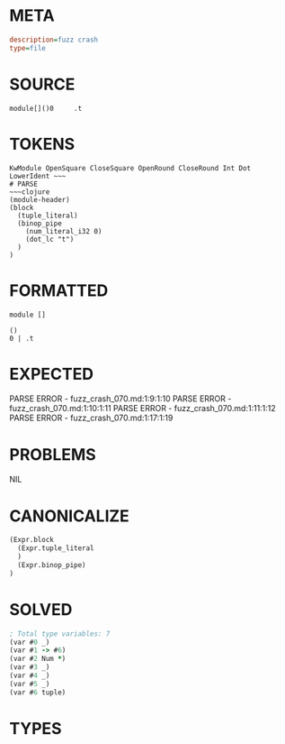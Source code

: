 # META
~~~ini
description=fuzz crash
type=file
~~~
# SOURCE
~~~roc
module[]()0     .t
~~~
# TOKENS
~~~text
KwModule OpenSquare CloseSquare OpenRound CloseRound Int Dot LowerIdent ~~~
# PARSE
~~~clojure
(module-header)
(block
  (tuple_literal)
  (binop_pipe
    (num_literal_i32 0)
    (dot_lc "t")
  )
)
~~~
# FORMATTED
~~~roc
module []

()
0 | .t
~~~
# EXPECTED
PARSE ERROR - fuzz_crash_070.md:1:9:1:10
PARSE ERROR - fuzz_crash_070.md:1:10:1:11
PARSE ERROR - fuzz_crash_070.md:1:11:1:12
PARSE ERROR - fuzz_crash_070.md:1:17:1:19
# PROBLEMS
NIL
# CANONICALIZE
~~~clojure
(Expr.block
  (Expr.tuple_literal
  )
  (Expr.binop_pipe)
)
~~~
# SOLVED
~~~clojure
; Total type variables: 7
(var #0 _)
(var #1 -> #6)
(var #2 Num *)
(var #3 _)
(var #4 _)
(var #5 _)
(var #6 tuple)
~~~
# TYPES
~~~roc
~~~
